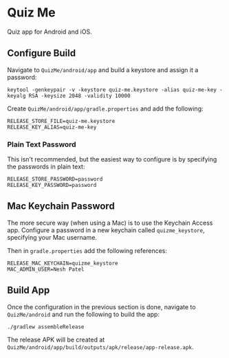 # Quiz Me

Quiz app for Android and iOS.

## Configure Build

Navigate to `QuizMe/android/app` and build a keystore and assign it a password:

```
keytool -genkeypair -v -keystore quiz-me.keystore -alias quiz-me-key -keyalg RSA -keysize 2048 -validity 10000
```

Create `QuizMe/android/app/gradle.properties` and add the following:

```
RELEASE_STORE_FILE=quiz-me.keystore
RELEASE_KEY_ALIAS=quiz-me-key
```

### Plain Text Password

This isn't recommended, but the easiest way to configure is by specifying the passwords in plain text:

```
RELEASE_STORE_PASSWORD=password
RELEASE_KEY_PASSWORD=password
```

## Mac Keychain Password

The more secure way (when using a Mac) is to use the Keychain Access app. Configure a password in a new
keychain called `quizme_keystore`, specifying your Mac username.

Then in `gradle.properties` add the following references:

```
RELEASE_MAC_KEYCHAIN=quizme_keystore
MAC_ADMIN_USER=Nesh Patel
```

## Build App

Once the configuration in the previous section is done, navigate to `QuizMe/android` and
run the following to build the app:

```
./gradlew assembleRelease
```

The release APK will be created at `QuizMe/android/app/build/outputs/apk/release/app-release.apk`.
